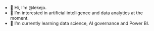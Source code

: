 - 👋 Hi, I’m @lekejo.
- 👀 I’m interested in artificial intelligence and data analytics at the moment.
- 🌱 I’m currently learning data science, AI governance and Power BI.
